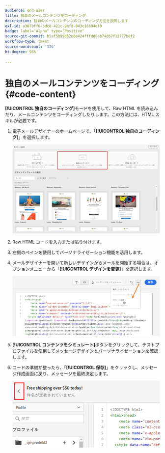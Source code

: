 ```yaml
---
audience: end-user
title: 独自のメールコンテンツをコーディング
description: 独自のメールコンテンツのコーディング方法を説明します
exl-id: a387bff6-3dc8-421c-9efd-043c16694ef0
badge: label="Alpha" type="Positive"
source-git-commit: b5af5099d62e0e424fffdd8eb74d67f12777b0f2
workflow-type: tm+mt
source-wordcount: '126'
ht-degree: 96%

---
```


# 独自のメールコンテンツをコーディング {#code-content}

**[!UICONTROL 独自のコーディング]**&#x200B;モードを使用して、Raw HTML を読み込んだり、メールコンテンツをコーディングしたりします。この方法には、HTML スキルが必要です。

1. 電子メールデザイナーのホームページで、「**[!UICONTROL 独自のコーディング]**」を選択します。

   ![](assets/code-your-own.png)

1. Raw HTML コードを入力または貼り付けます。

1. 左側のペインを使用してパーソナライゼーション機能を活用します。

1. メールデザイナーを開いて新しいデザインからメールを開始する場合は、オプションメニューから「**[!UICONTROL デザインを変更]**」を選択します。

   ![](assets/code-editor-change-design.png)

1. **[!UICONTROL コンテンツをシミュレート]**&#x200B;ボタンをクリックして、テストプロファイルを使用してメッセージデザインとパーソナライゼーションを確認します。

1. コードの準備が整ったら、「**[!UICONTROL 保存]**」をクリックし、メッセージ作成画面に戻り、メッセージを最終決定します。

   ![](assets/code-editor-save.png)
